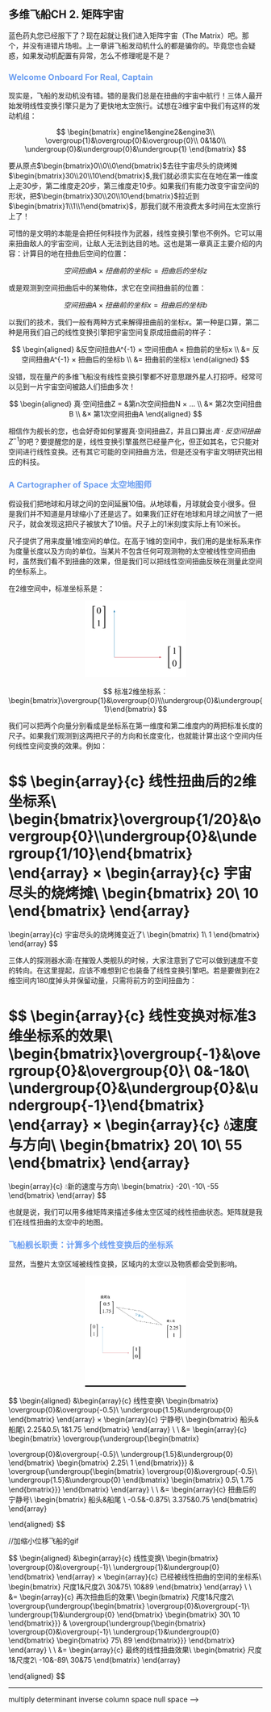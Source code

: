## 多维飞船CH 2. 矩阵宇宙

蓝色药丸您已经服下了？现在起就让我们进入矩阵宇宙（The Matrix）吧。那个，并没有进错片场啦。上一章讲飞船发动机什么的都是骗你的。毕竟您也会疑惑，如果发动机配置有异常，怎么不修理呢是不是？

### <span style="color:#6c9ef0" /> **Welcome Onboard For Real, Captain**

现实是，飞船的发动机没有错。错的是我们总是在扭曲的宇宙中航行！三体人最开始发明线性变换引擎只是为了更快地太空旅行。试想在3维宇宙中我们有这样的发动机组：

$$
\begin{bmatrix}
engine1&engine2&engine3\\ 
\overgroup{1}&\overgroup{0}&\overgroup{0}\\
0&1&0\\
\undergroup{0}&\undergroup{0}&\undergroup{1}
\end{bmatrix}
$$

要从原点$\begin{bmatrix}0\\0\\0\end{bmatrix}$去往宇宙尽头的烧烤摊$\begin{bmatrix}30\\20\\10\end{bmatrix}$,我们就必须实实在在地在第一维度上走30步，第二维度走20步，第三维度走10步。如果我们有能力改变宇宙空间的形状，把$\begin{bmatrix}30\\20\\10\end{bmatrix}$拉近到$\begin{bmatrix}1\\1\\1\end{bmatrix}$，那我们就不用浪费太多时间在太空旅行上了！

可惜的是文明的本能是会把任何科技作为武器，线性变换引擎也不例外。它可以用来扭曲敌人的宇宙空间，让敌人无法到达目的地。这也是第一章真正主要介绍的内容：计算目的地在扭曲后空间的位置：

$$
空间扭曲A × 扭曲前的坐标c = 扭曲后的坐标z
$$

或是观测到空间扭曲后中的某物体，求它在空间扭曲前的位置：

$$
空间扭曲A × 扭曲前的坐标x = 扭曲后的坐标b
$$

以我们的技术，我们一般有两种方式来解得扭曲前的坐标$x$。第一种是口算，第二种是用我们自己的线性变换引擎把宇宙空间复原成扭曲前的样子：

$$
\begin{aligned}
&反空间扭曲A^{-1} × 空间扭曲A × 扭曲前的坐标x \\
&= 反空间扭曲A^{-1} × 扭曲后的坐标b \\
&= 扭曲前的坐标x
\end{aligned}
$$

没错，现在量产的多维飞船没有线性变换引擎都不好意思跟外星人打招呼。经常可以见到一片宇宙空间被路人们扭曲多次！

$$
\begin{aligned}
真·空间扭曲Z = &第n次空间扭曲N × ... \\
&× 第2次空间扭曲B \\
&× 第1次空间扭曲A
\end{aligned}
$$

相信作为舰长的您，也会好奇如何掌握真·空间扭曲Z，并且口算出$真·反空间扭曲Z^{-1}$的吧？要提醒您的是，线性变换引擎虽然已经量产化，但正如其名，它只能对空间进行线性变换。还有其它可能的空间扭曲方法，但是还没有宇宙文明研究出相应的科技。

### <span style="color:#6c9ef0"/> **A Cartographer of Space 太空地图师**

假设我们把地球和月球之间的空间延展10倍。从地球看，月球就会变小很多。但是我们并不知道是月球缩小了还是远了。如果我们正好在地球和月球之间放了一把尺子，就会发现这把尺子被放大了10倍。尺子上的1米刻度实际上有10米长。

尺子提供了用来度量1维空间的单位。在高于1维的空间中，我们用的是坐标系来作为度量长度以及方向的单位。当某片不包含任何可观测物的太空被线性空间扭曲时，虽然我们看不到扭曲的效果，但是我们可以把线性空间扭曲反映在测量此空间的坐标系上。

在2维空间中，标准坐标系是：

<center>
<img width="200" src="https://raw.githubusercontent.com/fengthedroid/spacetravelguide/master/resources/ch2-1.png"/>
</center>

$$
标准2维坐标系：
\begin{bmatrix}\overgroup{1}&\overgroup{0}\\\undergroup{0}&\undergroup{1}\end{bmatrix}
$$

我们可以把两个向量分别看成是坐标系在第一维度和第二维度内的两把标准长度的尺子。如果我们观测到这两把尺子的方向和长度变化，也就能计算出这个空间内任何线性空间变换的效果。例如：

$$
\begin{array}{c}
线性扭曲后的2维坐标系\\
\begin{bmatrix}\overgroup{1/20}&\overgroup{0}\\\undergroup{0}&\undergroup{1/10}\end{bmatrix}
\end{array}
×
\begin{array}{c}
宇宙尽头的烧烤摊\\
\begin{bmatrix}
20\\
10
\end{bmatrix}
\end{array}
=
\begin{array}{c}
宇宙尽头的烧烤摊变近了\\
\begin{bmatrix}
1\\
1
\end{bmatrix}
\end{array}
$$

三体人的探测器水滴💧在摧毁人类舰队的时候，大家注意到了它可以做到速度不变的转向。在这里提起，应该不难想到它也装备了线性变换引擎吧。若是要做到在2维空间内180度掉头并保留动量，只需将前方的空间扭曲为：

$$
\begin{array}{c}
线性变换对标准3维坐标系的效果\\
\begin{bmatrix}\overgroup{-1}&\overgroup{0}&\overgroup{0}\\
0&-1&0\\
\undergroup{0}&\undergroup{0}&\undergroup{-1}\end{bmatrix}
\end{array}
×
\begin{array}{c}
💧速度与方向\\
\begin{bmatrix}
20\\
10\\
55
\end{bmatrix}
\end{array}
=
\begin{array}{c}
💧新的速度与方向\\
\begin{bmatrix}
-20\\
-10\\
-55
\end{bmatrix}
\end{array}
$$

也就是说，我们可以用多维矩阵来描述多维太空区域的线性扭曲状态。矩阵就是我们在线性扭曲的太空中的地图。

### <span style="color:#6c9ef0" /> **飞船舰长职责：计算多个线性变换后的坐标系**

显然，当整片太空区域被线性变换，区域内的太空以及物质都会受到影响。

<center>
<img width="200" src="https://raw.githubusercontent.com/fengthedroid/spacetravelguide/master/resources/ch2-2.gif"/>
</center>

$$
\begin{aligned}
&\begin{array}{c}
   线性变换\\
   \begin{bmatrix} 
\overgroup{0}&\overgroup{-0.5}\\
\undergroup{1.5}&\undergroup{0}
\end{bmatrix}
\end{array}
×
\begin{array}{c}
宁静号\\
\begin{bmatrix} 
船头&船尾\\
2.25&0.5\\
1&1.75
\end{bmatrix}
\end{array}
\\
\\
&=
\begin{array}{c}
   \begin{bmatrix} 
   \overgroup{\undergroup{\begin{bmatrix} 

\overgroup{0}&\overgroup{-0.5}\\
\undergroup{1.5}&\undergroup{0}
\end{bmatrix}
\begin{bmatrix} 
2.25\\
1
\end{bmatrix}}}
&
\overgroup{\undergroup{\begin{bmatrix} 
\overgroup{0}&\overgroup{-0.5}\\
\undergroup{1.5}&\undergroup{0}
\end{bmatrix}
\begin{bmatrix} 
0.5\\
1.75
\end{bmatrix}}}
\end{bmatrix}
\end{array}
\\
\\
&=
\begin{array}{c}
扭曲后的宁静号\\
\begin{bmatrix} 
船头&船尾   \\
-0.5&-0.875\\
3.375&0.75
\end{bmatrix}
\end{array}

\end{aligned}
$$

//加缩小位移飞船的gif

$$
\begin{aligned}
&\begin{array}{c}
   线性变换\\
   \begin{bmatrix} 
\overgroup{0}&\overgroup{-1}\\
\undergroup{1}&\undergroup{0}
\end{bmatrix}
\end{array}
×
\begin{array}{c}
已经被线性扭曲的空间的坐标系\\
\begin{bmatrix} 
尺度1&尺度2\\
30&75\\
10&89
\end{bmatrix}
\end{array}
\\
\\
&=
\begin{array}{c}
再次扭曲后的效果\\
\begin{bmatrix} 
尺度1&尺度2\\
\overgroup{\undergroup{\begin{bmatrix} 
\overgroup{0}&\overgroup{-1}\\
\undergroup{1}&\undergroup{0}
\end{bmatrix}
\begin{bmatrix} 
30\\
10
\end{bmatrix}}}
&
\overgroup{\undergroup{\begin{bmatrix} 
\overgroup{0}&\overgroup{-1}\\
\undergroup{1}&\undergroup{0}
\end{bmatrix}
\begin{bmatrix} 
75\\
89
\end{bmatrix}}}
\end{bmatrix}
\end{array}
\\
\\
&=
\begin{array}{c}
最终的线性扭曲效果\\
\begin{bmatrix} 
尺度1&尺度2\\
-10&-89\\
30&75
\end{bmatrix}
\end{array}

\end{aligned}
$$


-----

multiply
determinant
inverse
column space
null space -->
